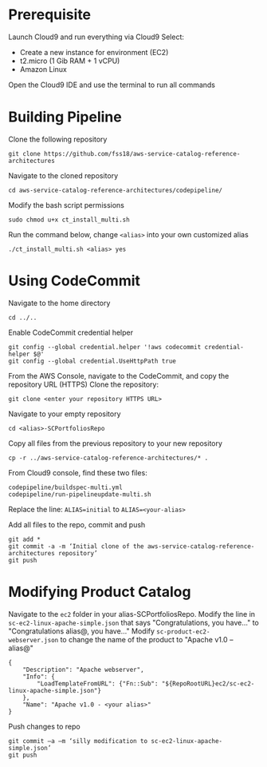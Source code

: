 # Prerequisite
Launch Cloud9 and run everything via Cloud9
Select:
* Create a new instance for environment (EC2)
* t2.micro (1 Gib RAM + 1 vCPU)
* Amazon Linux

Open the Cloud9 IDE and use the terminal to run all commands

# Building Pipeline

Clone the following repository
```
git clone https://github.com/fss18/aws-service-catalog-reference-architectures
```

Navigate to the cloned repository
```
cd aws-service-catalog-reference-architectures/codepipeline/
```

Modify the bash script permissions
```
sudo chmod u+x ct_install_multi.sh
```

Run the command below, change `<alias>` into your own customized alias
```
./ct_install_multi.sh <alias> yes
```

# Using CodeCommit
Navigate to the home directory
```
cd ../..
```

Enable CodeCommit credential helper
```
git config --global credential.helper '!aws codecommit credential-helper $@'
git config --global credential.UseHttpPath true
```

From the AWS Console, navigate to the CodeCommit, and copy the repository URL (HTTPS)
Clone the repository:
```
git clone <enter your repository HTTPS URL>
```

Navigate to your empty repository
```
cd <alias>-SCPortfoliosRepo
```

Copy all files from the previous repository to your new repository
```
cp -r ../aws-service-catalog-reference-architectures/* .
```

From Cloud9 console, find these two files:
```
codepipeline/buildspec-multi.yml
codepipeline/run-pipelineupdate-multi.sh
```
Replace the line: `ALIAS=initial` to `ALIAS=<your-alias>`

Add all files to the repo, commit and push
```
git add *
git commit -a -m ‘Initial clone of the aws-service-catalog-reference-architectures repository’
git push
```

# Modifying Product Catalog

Navigate to the `ec2` folder in your alias-SCPortfoliosRepo.
Modify the line in `sc-ec2-linux-apache-simple.json` that says "Congratulations, you have…" to "Congratulations alias@, you have…"
Modify `sc-product-ec2-webserver.json` to change the name of the product to "Apache v1.0 – alias@"
```
{
    "Description": "Apache webserver",
    "Info": {
        "LoadTemplateFromURL": {"Fn::Sub": "${RepoRootURL}ec2/sc-ec2-linux-apache-simple.json"}
    },
    "Name": "Apache v1.0 - <your alias>"
}
```

Push changes to repo
```
git commit –a –m ‘silly modification to sc-ec2-linux-apache-simple.json’
git push
```
